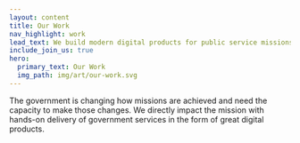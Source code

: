 ```yaml
---
layout: content
title: Our Work
nav_highlight: work
lead_text: We build modern digital products for public service missions.
include_join_us: true
hero:
  primary_text: Our Work
  img_path: img/art/our-work.svg
---
```


The government is changing how missions are achieved and need the capacity to make those changes. We directly impact the mission with hands-on delivery of government services in the form of great digital products.